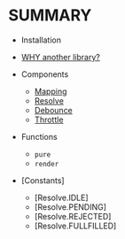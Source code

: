 # SUMMARY

* Installation
* [WHY another library?](docs/why.md)

* Components
  * [Mapping](docs/mapping.md)
  * [Resolve](docs/resolve.md)
  * [Debounce](docs/debounce.md)
  * [Throttle](docs/throttle.md)

* Functions
  * `pure`
  * `render`

* [Constants]
  * [Resolve.IDLE]
  * [Resolve.PENDING]
  * [Resolve.REJECTED]
  * [Resolve.FULLFILLED]

